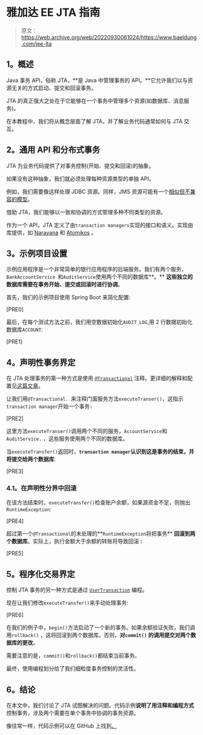 # 雅加达 EE JTA 指南

> 原文：<https://web.archive.org/web/20220930061024/https://www.baeldung.com/jee-jta>

## **1。概述**

Java 事务 API，俗称 JTA，**是 Java 中管理事务的 API。**它允许我们以与资源无关的方式启动、提交和回滚事务。

JTA 的真正强大之处在于它能够在一个事务中管理多个资源(如数据库、消息服务)。

在本教程中，我们将从概念层面了解 JTA，并了解业务代码通常如何与 JTA 交互。

## **2。通用 API 和分布式事务**

JTA 为业务代码提供了对事务控制(开始、提交和回滚)的抽象。

如果没有这种抽象，我们就必须处理每种资源类型的单独 API。

例如，我们需要像这样处理 JDBC 资源。同样，JMS 资源可能有一个[相似但不兼容的模型](https://web.archive.org/web/20220628094138/https://docs.oracle.com/cd/E19798-01/821-1841/bncgh/index.html)。

借助 JTA，我们能够以一致和协调的方式管理多种不同类型的资源。

作为一个 API，JTA 定义了由`transaction managers`实现的接口和语义。实现由库提供，如 [Narayana](https://web.archive.org/web/20220628094138/http://narayana.io/) 和 [Atomikos](/web/20220628094138/https://www.baeldung.com/java-atomikos) 。

## **3。示例项目设置**

示例应用程序是一个非常简单的银行应用程序的后端服务。我们有两个服务，`BankAccountService `和`AuditService`使用两个不同的数据库**。** **这些独立的数据库需要在事务开始、提交或回滚时进行协调**。

首先，我们的示例项目使用 Spring Boot 来简化配置:

[PRE0]

最后，在每个测试方法之前，我们用空数据初始化`AUDIT_LOG`,用 2 行数据初始化数据库`ACCOUNT`:

[PRE1]

## **4。声明性事务界定**

在 JTA 处理事务的第一种方式是使用 [`@Transactional`](https://web.archive.org/web/20220628094138/https://docs.oracle.com/javaee/7/api/javax/transaction/Transactional.html) 注释。更详细的解释和配置见[这篇文章](/web/20220628094138/https://www.baeldung.com/transaction-configuration-with-jpa-and-spring)。

让我们用`@Transactional. `来注释门面服务方法`executeTranser()`，这指示`transaction manager`开始一个事务`:`

[PRE2]

这里方法`executeTranser()`调用两个不同的服务，`AccountService`和`AuditService.` ，这些服务使用两个不同的数据库。

当`executeTransfer()`返回时，**`transaction manager`认识到这是事务的结束，并将提交给两个数据库**:

[PRE3]

### **4.1。在声明性分界中回滚**

在该方法结束时，`executeTransfer()`检查账户余额，如果源资金不足，则抛出`RuntimeException`:

[PRE4]

超过第一个`@Transactional`的未处理的**`RuntimeException`将把事务** **回滚到两个数据库**。实际上，执行金额大于余额的转账将导致回滚 **:**

[PRE5]

## **5。程序化交易界定**

控制 JTA 事务的另一种方式是通过 [`UserTransaction`](https://web.archive.org/web/20220628094138/https://javaee.github.io/javaee-spec/javadocs/javax/transaction/UserTransaction.html) 编程。

现在让我们修改`executeTransfer()`来手动处理事务:

[PRE6]

在我们的例子中，`begin()`方法启动了一个新的事务。如果余额验证失败，我们调用`rollback()` ，这将回滚到两个数据库。否则，**对`commit()`** **的调用提交对两个数据库的更改**。

需要注意的是，`commit()`和`rollback()`都结束当前事务。

最终，使用编程划分给了我们细粒度事务控制的灵活性。

## **6。结论**

在本文中，我们讨论了 JTA 试图解决的问题。代码示例**说明了用注释和编程方式**控制事务，涉及两个需要在单个事务中协调的事务资源。

像往常一样，代码示例可以在 GitHub 上找到[。](https://web.archive.org/web/20220628094138/https://github.com/eugenp/tutorials/tree/master/persistence-modules/spring-persistence-simple)